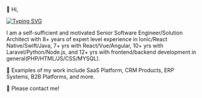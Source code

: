 👋 Hi,

[![Typing SVG](https://readme-typing-svg.demolab.com/?lines=Senior+Software+Engineer;Solution+Architect&color=ee1a24&height=40)](https://git.io/typing-svg)

I am a self-sufficient and motivated Senior Software Engineer/Solution Architect with 8+ years of expert level experience in Ionic/React Native/Swift/Java, 7+ yrs with React/Vue/Angular, 10+ yrs with Laravel/Python/Node.js, and 12+ yrs with frontend/backend development in general(PHP/HTML/JS/CSS/MYSQL).

🚀 Examples of my work include SaaS Platform, CRM Products, ERP Systems, B2B Platforms, and more.

📢 Please contact me!
